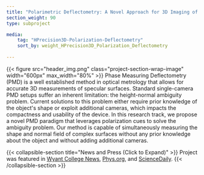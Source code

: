 ```yaml
---
title: "Polarimetric Deflectometry: A Novel Approach for 3D Imaging of Specular Surfaces"
section_weight: 90
type: subproject

media:
    tag: "HPrecision3D-Polarization-Deflectometry"
    sort_by: weight_HPrecision3D_Polarization_Deflectometry
    
---
```

{{< figure src="header_img.png" class="project-section-wrap-image" width="600px" max_width="80%" >}}
Phase Measuring Deflectometry (PMD) is a well established method in optical metrology that allows for accurate 3D measurements of specular surfaces. Standard single-camera PMD setups suffer an inherent limitation: the height-normal ambiguity problem. Current solutions to this problem either require prior knowledge of the object's shape or exploit additional cameras, which impacts the compactness and usability of the device. In this research track, we propose a novel PMD paradigm that leverages polarization cues to solve the ambiguity problem. Our method is capable of simultaneously measuring the shape and normal field of complex surfaces without any prior knowledge about the object and without adding additional cameras. 

{{< collapsible-section title="News and Press (Click to Expand)" >}}
Project was featured in [Wyant College News](https://optics.arizona.edu/news/beyond-ambiguous-reflections-bridging-optical-3d-metrology-and-computer-vision), [Phys.org](https://phys.org/news/2025-03-ambiguous-bridging-optical-3d-metrology.html), and [ScienceDaily](https://www.sciencedaily.com/releases/2025/03/250327141553.htm).
{{< /collapsible-section >}}